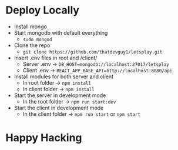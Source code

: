 # Deploy Locally

- Install mongo
- Start mongodb with default everything
  - `sudo mongod`
- Clone the repo
  - `git clone https://github.com/thatdevguy1/letsplay.git`
- Insert .env files in root and /client/
  - Server .env -> `DB_HOST=mongodb://localhost:27017/letsplay`
  - Client .env -> `REACT_APP_BASE_API=http://localhost:8080/api`
- Install modules for both server and client
  - In root folder -> `npm install`
  - In client folder -> `npm install`
- Start the server in development mode
  - In the root folder -> `npm run start:dev`
- Start the client in development mode
  - In the client folder -> `npm run start` or `npm start`

# Happy Hacking
